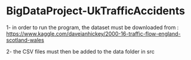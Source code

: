 # BigDataProject-UkTrafficAccidents

1- in order to run the program, the dataset must be downloaded from : https://www.kaggle.com/daveianhickey/2000-16-traffic-flow-england-scotland-wales

2- the CSV files must then be added to the data folder in src
